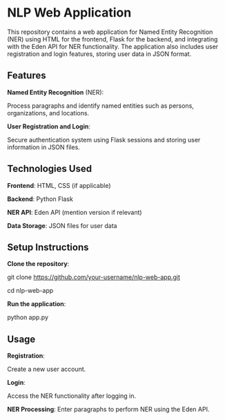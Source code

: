 # NLP Web Application
This repository contains a web application for Named Entity Recognition (NER) using HTML for the frontend, Flask for the backend, and integrating with the Eden API for NER functionality. The application also includes user registration and login features, storing user data in JSON format.


## Features
**Named Entity Recognition** (NER):

Process paragraphs and identify named entities such as persons, organizations, and locations.

**User Registration and Login**:

Secure authentication system using Flask sessions and storing user information in JSON files.


## Technologies Used
**Frontend**: HTML, CSS (if applicable)

**Backend**: Python Flask

**NER API**: Eden API (mention version if relevant)

**Data Storage**: JSON files for user data


## Setup Instructions
**Clone the repository**:

git clone https://github.com/your-username/nlp-web-app.git

cd nlp-web-app

**Run the application**:

python app.py

## Usage
**Registration**: 

Create a new user account.

**Login**:

Access the NER functionality after logging in.

**NER Processing**:
Enter paragraphs to perform NER using the Eden API.

